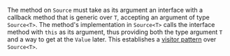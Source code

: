 The method on `Source` must take as its argument an interface with a callback method that is generic over `T`, accepting an argument of type `Source<T>`.
The method's implementation in `Source<T>` calls the interface method with `this` as its argument, thus providing both the type argument `T` and a way to get at the `Value` later.
This establishes a [visitor pattern](https://en.wikipedia.org/wiki/Visitor_pattern) over `Source<T>`.